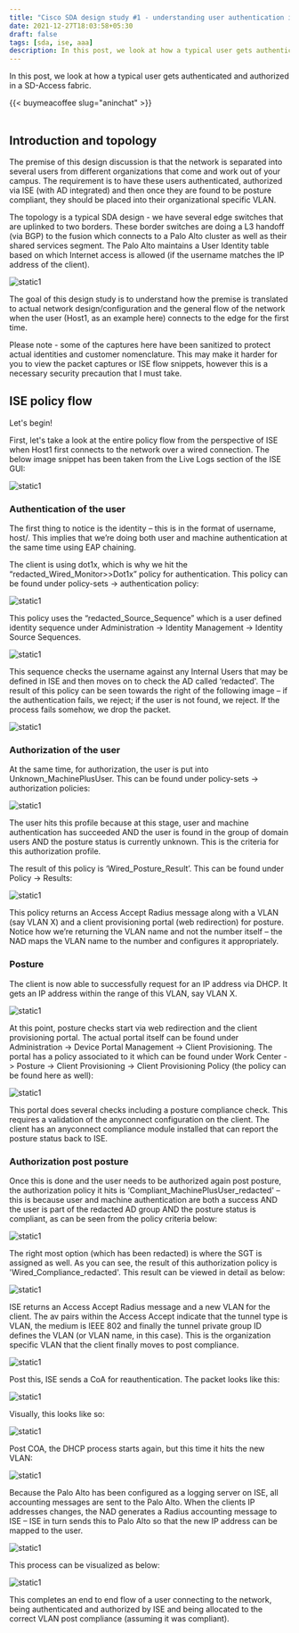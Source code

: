 ```yaml
---
title: "Cisco SDA design study #1 - understanding user authentication in the fabric"
date: 2021-12-27T18:03:58+05:30
draft: false
tags: [sda, ise, aaa]
description: In this post, we look at how a typical user gets authenticated and authorized in a SD-Access fabric.
---
```

In this post, we look at how a typical user gets authenticated and authorized in a SD-Access fabric.
<!--more-->
{{< buymeacoffee slug="aninchat" >}}  
<br />
## Introduction and topology

The premise of this design discussion is that the network is separated into several users from different organizations that come and work out of your campus. The requirement is to have these users authenticated, authorized via ISE (with AD integrated) and then once they are found to be posture compliant, they should be placed into their organizational specific VLAN. 


The topology is a typical SDA design - we have several edge switches that are uplinked to two borders. These border switches are doing a L3 handoff (via BGP) to the fusion which connects to a Palo Alto cluster as well as their shared services segment. The Palo Alto maintains a User Identity table based on which Internet access is allowed (if the username matches the IP address of the client). 

![static1](/images/cisco/sda_design_1/design_1.jpg)



The goal of this design study is to understand how the premise is translated to actual network design/configuration and the general flow of the network when the user (Host1, as an example here) connects to the edge for the first time. 


Please note - some of the captures here have been sanitized to protect actual identities and customer nomenclature. This may make it harder for you to view the packet captures or ISE flow snippets, however this is a necessary security precaution that I must take. 

## ISE policy flow

Let's begin!


First, let's take a look at the entire policy flow from the perspective of ISE when Host1 first connects to the network over a wired connection. The below image snippet has been taken from the Live Logs section of the ISE GUI:


![static1](/images/cisco/sda_design_1/design_2.jpg)

### Authentication of the user 

The first thing to notice is the identity – this is in the format of username, host/<machine name>. This implies that we’re doing both user and machine authentication at the same time using EAP chaining. 


The client is using dot1x, which is why we hit the “redacted_Wired_Monitor>>Dot1x” policy for authentication. This policy can be found under policy-sets -> authentication policy:

![static1](/images/cisco/sda_design_1/design_3.jpg)




This policy uses the “redacted_Source_Sequence” which is a user defined identity sequence under Administration -> Identity Management -> Identity Source Sequences. 

![static1](/images/cisco/sda_design_1/design_4.jpg)




This sequence checks the username against any Internal Users that may be defined in ISE and then moves on to check the AD called ‘redacted'. The result of this policy can be seen towards the right of the following image – if the authentication fails, we reject; if the user is not found, we reject. If the process fails somehow, we drop the packet. 


![static1](/images/cisco/sda_design_1/design_5.jpg)


 ### Authorization of the user 

At the same time, for authorization, the user is put into Unknown_MachinePlusUser. This can be found under policy-sets -> authorization policies:


![static1](/images/cisco/sda_design_1/design_6.jpg)


The user hits this profile because at this stage, user and machine authentication has succeeded AND the user is found in the group of domain users AND the posture status is currently unknown. This is the criteria for this authorization profile. 


  

The result of this policy is ‘Wired_Posture_Result’. This can be found under Policy -> Results:

![static1](/images/cisco/sda_design_1/design_7.jpg)
  

This policy returns an Access Accept Radius message along with a VLAN (say VLAN X) and a client provisioning portal (web redirection) for posture. Notice how we’re returning the VLAN name and not the number itself – the NAD maps the VLAN name to the number and configures it appropriately.

### Posture

The client is now able to successfully request for an IP address via DHCP. It gets an IP address within the range of this VLAN, say VLAN X.

![static1](/images/cisco/sda_design_1/design_8.jpg)

 

At this point, posture checks start via web redirection and the client provisioning portal. The actual portal itself can be found under Administration -> Device Portal Management -> Client Provisioning. The portal has a policy associated to it which can be found under Work Center -> Posture -> Client Provisioning -> Client Provisioning Policy (the policy can be found here as well):

![static1](/images/cisco/sda_design_1/design_9.jpg)



This portal does several checks including a posture compliance check. This requires a validation of the anyconnect configuration on the client. The client has an anyconnect compliance module installed that can report the posture status back to ISE. 


 ### Authorization post posture 

Once this is done and the user needs to be authorized again post posture, the authorization policy it hits is ‘Compliant_MachinePlusUser_redacted' – this is because user and machine authentication are both a success AND the user is part of the redacted AD group AND the posture status is compliant, as can be seen from the policy criteria below:

![static1](/images/cisco/sda_design_1/design_10.jpg)




The right most option (which has been redacted) is where the SGT is assigned as well. As you can see, the result of this authorization policy is 'Wired_Compliance_redacted'. This result can be viewed in detail as below:

![static1](/images/cisco/sda_design_1/design_11.jpg)



  

ISE returns an Access Accept Radius message and a new VLAN for the client. The av pairs within the Access Accept indicate that the tunnel type is VLAN, the medium is IEEE 802 and finally the tunnel private group ID defines the VLAN (or VLAN name, in this case). This is the organization specific VLAN that the client finally moves to post compliance. 

![static1](/images/cisco/sda_design_1/design_12.jpg)




Post this, ISE sends a CoA for reauthentication. The packet looks like this:

![static1](/images/cisco/sda_design_1/design_13.jpg)




Visually, this looks like so:

![static1](/images/cisco/sda_design_1/design_14.jpg)




Post COA, the DHCP process starts again, but this time it hits the new VLAN:

![static1](/images/cisco/sda_design_1/design_15.jpg)



  

Because the Palo Alto has been configured as a logging server on ISE, all accounting messages are sent to the Palo Alto. When the clients IP addresses changes, the NAD generates a Radius accounting message to ISE – ISE in turn sends this to Palo Alto so that the new IP address can be mapped to the user.

![static1](/images/cisco/sda_design_1/design_16.jpg)

  

This process can be visualized as below:

![static1](/images/cisco/sda_design_1/design_17.jpg)



  

This completes an end to end flow of a user connecting to the network, being authenticated and authorized by ISE and being allocated to the correct VLAN post compliance (assuming it was compliant).